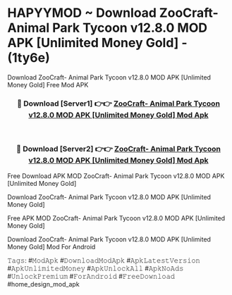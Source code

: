 # HAPYYMOD ~ Download ZooCraft- Animal Park Tycoon v12.8.0 MOD APK [Unlimited Money Gold] - (1ty6e)
Download ZooCraft- Animal Park Tycoon v12.8.0 MOD APK [Unlimited Money Gold] Free Mod APK

<div align="center">
<h3>🔴 Download [Server1] 👉👉 <a href="https://apk-comot.site?title=ZooCraft-_Animal_Park_Tycoon_v12.8.0_MOD_APK_[Unlimited_Money_Gold]">ZooCraft- Animal Park Tycoon v12.8.0 MOD APK [Unlimited Money Gold] Mod Apk</a></h3><br>

<h3>🔴 Download [Server2] 👉👉 <a href="https://apk-comot.site?title=ZooCraft-_Animal_Park_Tycoon_v12.8.0_MOD_APK_[Unlimited_Money_Gold]">ZooCraft- Animal Park Tycoon v12.8.0 MOD APK [Unlimited Money Gold] Mod Apk</a></h3>
</div>


Free Download APK MOD ZooCraft- Animal Park Tycoon v12.8.0 MOD APK [Unlimited Money Gold]

Download ZooCraft- Animal Park Tycoon v12.8.0 MOD APK [Unlimited Money Gold] 

Free APK MOD ZooCraft- Animal Park Tycoon v12.8.0 MOD APK [Unlimited Money Gold] 

Download ZooCraft- Animal Park Tycoon v12.8.0 MOD APK [Unlimited Money Gold] Mod For Android

𝚃𝚊𝚐𝚜: #𝙼𝚘𝚍𝙰𝚙𝚔 #𝙳𝚘𝚠𝚗𝚕𝚘𝚊𝚍𝙼𝚘𝚍𝙰𝚙𝚔 #𝙰𝚙𝚔𝙻𝚊𝚝𝚎𝚜𝚝𝚅𝚎𝚛𝚜𝚒𝚘𝚗 #𝙰𝚙𝚔𝚄𝚗𝚕𝚒𝚖𝚒𝚝𝚎𝚍𝙼𝚘𝚗𝚎𝚢 #𝙰𝚙𝚔𝚄𝚗𝚕𝚘𝚌𝚔𝙰𝚕𝚕 #𝙰𝚙𝚔𝙽𝚘𝙰𝚍𝚜 #𝚄𝚗𝚕𝚘𝚌𝚔𝙿𝚛𝚎𝚖𝚒𝚞𝚖 #𝙵𝚘𝚛𝙰𝚗𝚍𝚛𝚘𝚒𝚍 #𝙵𝚛𝚎𝚎𝙳𝚘𝚠𝚗𝚕𝚘𝚊𝚍 #home_design_mod_apk